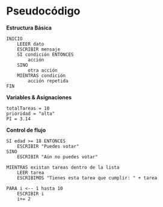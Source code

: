 # Pseudocódigo

**Estructura Básica**
```
INICIO
    LEEER dato
    ESCRIBIR mensaje
    SI condición ENTONCES
        acción
    SINO
        otra acción
    MIENTRAS condición
        acción repetida
FIN
```
**Variables & Asignaciones**
```
totalTareas = 10
prioridad = "alta"
PI = 3.14
```
**Control de flujo**

```
SI edad >= 18 ENTONCES
    ESCRIBIR "Puedes votar"
SINO
    ESCRIBIR "Aún no puedes votar"

MIENTRAS existan tareas dentro de la lista
    LEER tarea
    ESCRIBIMOS "Tienes esta tarea que cumplir: " + tarea

PARA i <-- 1 hasta 10
    ESCRIBIR i
    i+= 2
```